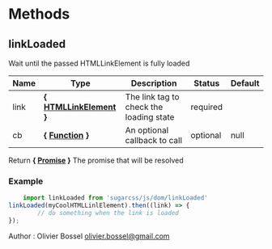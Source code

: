 # Methods


## linkLoaded

Wait until the passed HTMLLinkElement is fully loaded



Name  |  Type  |  Description  |  Status  |  Default
------------  |  ------------  |  ------------  |  ------------  |  ------------
link  |  **{ [HTMLLinkElement](https://developer.mozilla.org/fr/docs/Web/API/HTMLLinkElement) }**  |  The link tag to check the loading state  |  required  |
cb  |  **{ [Function](https://developer.mozilla.org/fr/docs/Web/JavaScript/Reference/Objets_globaux/Function) }**  |  An optional callback to call  |  optional  |  null

Return **{ [Promise](https://developer.mozilla.org/fr/docs/Web/JavaScript/Reference/Objets_globaux/Promise) }** The promise that will be resolved

### Example
```js
	import linkLoaded from 'sugarcss/js/dom/linkLoaded'
linkLoaded(myCoolHTMLLinlElement).then((link) => {
		// do something when the link is loaded
});
```
Author : Olivier Bossel <olivier.bossel@gmail.com>